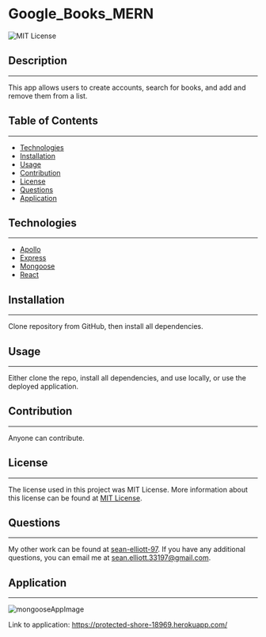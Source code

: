   # Google_Books_MERN
  
  ![MIT License](https://img.shields.io/static/v1?label=License&message=MIT%20License&color=green)
  
  
  ## Description
  --- 
  This app allows users to create accounts, search for books, and add and remove them from a list. 
  
  ## Table of Contents
  ---
  * [Technologies](#technologies)
  * [Installation](#installation)
  * [Usage](#usage)
  * [Contribution](#contribution)
  * [License](#license)
  * [Questions](#questions)
  * [Application](#application)
  

  ## Technologies 
  ---
  <ul>
  <li><a href = "https://www.npmjs.com/package/@apollo/client">Apollo</a></li>
  <li><a href = "https://www.npmjs.com/package/express">Express</a></li>
  <li><a href = "https://www.npmjs.com/package/mongoose">Mongoose</a></li>
  <li><a href = "https://www.npmjs.com/package/react">React</a></li>
  </ul>

  ## Installation
  ---
  Clone repository from GitHub, then install all dependencies.
  
  ## Usage
  ---
  Either clone the repo, install all dependencies, and use locally, or use the deployed application.
  
  ## Contribution
  ---
  Anyone can contribute.
  
  ## License
  ---
  The license used in this project was MIT License. More information about this license can be found at [MIT License](https://choosealicense.com/licenses/mit/).
    
  ## Questions
  ---
  My other work can be found at <a href="https://github.com/sean-elliott-97" title="github profile" target = "blank">sean-elliott-97</a>. If you have any additional questions, you can email me at [sean.elliott.33197@gmail.com](mailto:sean.elliott.33197@gmail.com).
  
  ## Application
  ---
![mongooseAppImage](https://user-images.githubusercontent.com/89947920/153794737-adc37b8e-4f85-491f-a0e4-4c8b4ab4f39f.png)


  Link to application: https://protected-shore-18969.herokuapp.com/